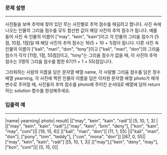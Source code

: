 
### 문제 설명
----
사진들을 보며 추억에 젖어 있던 루는 사진별로 추억 점수를 매길려고 합니다. 사진 속에 나오는 인물의 그리움 점수를 모두 합산한 값이 해당 사진의 추억 점수가 됩니다. 예를 들어 사진 속 인물의 이름이 ["may", "kein", "kain"]이고 각 인물의 그리움 점수가 [5점, 10점, 1점]일 때 해당 사진의 추억 점수는 16(5 + 10 + 1)점이 됩니다. 다른 사진 속 인물의 이름이 ["kali", "mari", "don", "tony"]이고 ["kali", "mari", "don"]의 그리움 점수가 각각 [11점, 1점, 55점]]이고, "tony"는 그리움 점수가 없을 때, 이 사진의 추억 점수는 3명의 그리움 점수를 합한 67(11 + 1 + 55)점입니다.

그리워하는 사람의 이름을 담은 문자열 배열 name, 각 사람별 그리움 점수를 담은 정수 배열 yearning, 각 사진에 찍힌 인물의 이름을 담은 이차원 문자열 배열 photo가 매개변수로 주어질 때, 사진들의 추억 점수를 photo에 주어진 순서대로 배열에 담아 return하는 solution 함수를 완성해주세요.

### 입출력 예
----
|name|	yearning|	photo|	result|
|["may", "kein", "kain", "radi"]|	[5, 10, 1, 3]	|[["may", "kein", "kain", "radi"],["may", "kein", "brin", "deny"], ["kon", "kain", "may", "coni"]]|	[19, 15, 6]|
|["kali", "mari", "don"]|	[11, 1, 55]	|[["kali", "mari", "don"], ["pony", "tom", "teddy"], ["con", "mona", "don"]]	|[67, 0, 55]|
["may", "kein", "kain", "radi"]	|[5, 10, 1, 3]|	[["may"],["kein", "deny", "may"], ["kon", "coni"]]|	[5, 15, 0]|
